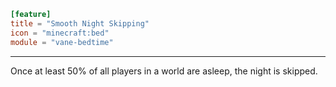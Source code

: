 ```toml
[feature]
title = "Smooth Night Skipping"
icon = "minecraft:bed"
module = "vane-bedtime"
```
---
Once at least 50% of all players in a world are asleep, the night is skipped.
